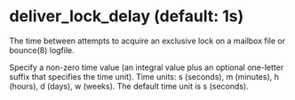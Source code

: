 # deliver_lock_delay (default: 1s)

The time between attempts to acquire an exclusive lock on a mailbox
file or bounce(8) logfile.



 Specify a non-zero time value (an integral value plus an optional
one-letter suffix that specifies the time unit). Time units: s
(seconds), m (minutes), h (hours), d (days), w (weeks).
The default time unit is s (seconds). 



